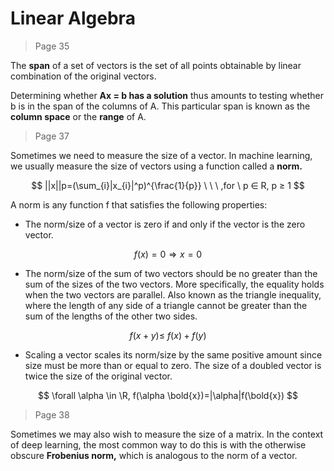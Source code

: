 # Linear Algebra

> Page 35

The **span** of a set of vectors is the set of all points obtainable by linear combination of the original vectors.

Determining whether **Ax = b has a solution** thus amounts to testing whether b is in the span of the columns of A. This particular span is known as the **column space** or the **range** of A.

> Page 37

Sometimes we need to measure the size of a vector. In machine learning, we usually measure the size of vectors using a function called a **norm.**

$$
||x||p=(\sum_{i}|x_{i}|^p)^{\frac{1}{p}} \ \ \ ,for \  p  ∈ R, p ≥ 1
$$

A norm is any function f that satisfies the following properties:

* The norm/size of a vector is zero if and only if the vector is the zero vector.

$$
f(x)=0 \Rightarrow x = 0
$$

* The norm/size of the sum of two vectors should be no greater than the sum of the sizes of the two vectors. More specifically, the equality holds when the two vectors are parallel. Also known as the triangle inequality, where the length of any side of a triangle cannot be greater than the sum of the lengths of the other two sides.

$$
f(x+y) \le \ f(x) + f(y)
$$

* Scaling a vector scales its norm/size by the same positive amount since size must be more than or equal to zero. The size of a doubled vector is twice the size of the original vector.

$$
\forall  \alpha \in \R, f(\alpha \bold{x})=|\alpha|f(\bold{x})
$$

> Page 38

Sometimes we may also wish to measure the size of a matrix. In the context of deep learning, the most common way to do this is with the otherwise obscure **Frobenius norm,** which is analogous to the  norm of a vector.
